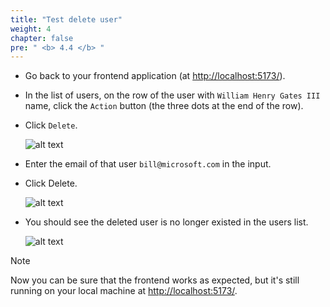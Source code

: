 ```yaml
---
title: "Test delete user"
weight: 4
chapter: false
pre: " <b> 4.4 </b> "
---
```


- Go back to your frontend application (at <http://localhost:5173/>).
- In the list of users, on the row of the user with `William Henry Gates III` name, click the `Action` button (the three dots at the end of the row).
- Click `Delete`.

  ![alt text](/images/workshop-3/frontend-app--test-delete-user.png)

- Enter the email of that user `bill@microsoft.com` in the input.
- Click Delete.

  ![alt text](/images/workshop-3/frontend-app--test-delete-user--confirm.png)

- You should see the deleted user is no longer existed in the users list.

  ![alt text](/images/workshop-3/frontend-app--test-create-user--user-deleted.png)

> [!NOTE]
> Now you can be sure that the frontend works as expected, but it's still running on your local machine at <http://localhost:5173/>.
